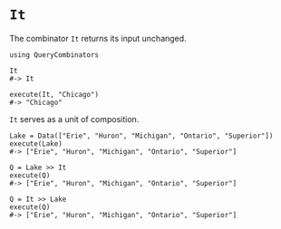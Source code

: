# `It`

The combinator `It` returns its input unchanged.

    using QueryCombinators

    It
    #-> It

    execute(It, "Chicago")
    #-> "Chicago"

`It` serves as a unit of composition.

    Lake = Data(["Erie", "Huron", "Michigan", "Ontario", "Superior"])
    execute(Lake)
    #-> ["Erie", "Huron", "Michigan", "Ontario", "Superior"]

    Q = Lake >> It
    execute(Q)
    #-> ["Erie", "Huron", "Michigan", "Ontario", "Superior"]

    Q = It >> Lake
    execute(Q)
    #-> ["Erie", "Huron", "Michigan", "Ontario", "Superior"]

